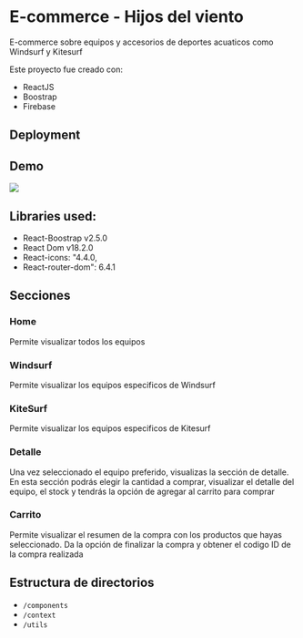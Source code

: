 # E-commerce - Hijos del viento

E-commerce sobre equipos y accesorios de deportes acuaticos como Windsurf y Kitesurf

Este proyecto fue creado con:

- ReactJS
- Boostrap
- Firebase

## Deployment

## Demo

![](https://firebasestorage.googleapis.com/v0/b/coderhouse-hdv.appspot.com/o/Recording%202022-10-26%20at%2017.13.32.gif?alt=media&token=f35af413-5b32-448f-b8c9-4e16010f4ae6)

## Libraries used:
- React-Boostrap v2.5.0
- React Dom v18.2.0
- React-icons: "4.4.0,
- React-router-dom": 6.4.1

## Secciones

### Home
Permite visualizar todos los equipos
### Windsurf
Permite visualizar los equipos especificos de Windsurf
### KiteSurf
Permite visualizar los equipos especificos de Kitesurf

### Detalle

Una vez seleccionado el equipo preferido, visualizas la sección de detalle. En esta sección podrás elegir la cantidad a comprar, visualizar el detalle del equipo, el stock y tendrás la opción de agregar al carrito para comprar

### Carrito 
Permite visualizar el resumen de la compra con los productos que hayas seleccionado. Da la opción de finalizar la compra y obtener el codigo ID de la compra realizada

## Estructura de directorios
- `/components`
- `/context`
- `/utils`




